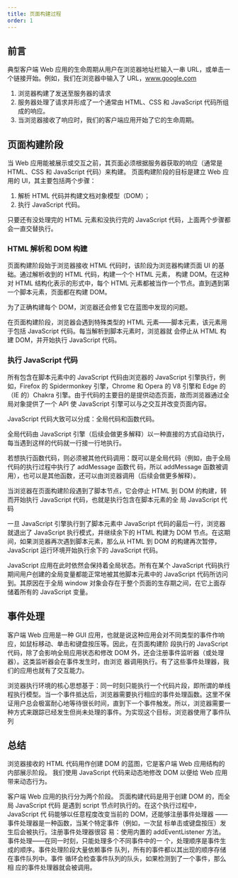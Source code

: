 ```yaml
---
title: 页面构建过程
order: 1
---
```


## 前言

典型客户端 Web 应用的生命周期从用户在浏览器地址栏输入一串 URL，或单击一个链接开始。例如，我们在浏览器中输入了 URL，www.google.com

1. 浏览器构建了发送至服务器的请求
2. 服务器处理了请求并形成了一个通常由 HTML、CSS 和 JavaScript 代码所组成的响应。
3. 当浏览器接收了响应时，我们的客户端应用开始了它的生命周期。

## 页面构建阶段

当 Web 应用能被展示或交互之前，其页面必须根据服务器获取的响应（通常是 HTML、CSS 和 JavaScript 代码）来构建。
页面构建阶段的目标是建立 Web 应用的 UI，其主要包括两个步骤：

1. 解析 HTML 代码并构建文档对象模型（DOM）；
2. 执行 JavaScript 代码。

只要还有没处理完的 HTML 元素和没执行完的 JavaScript 代码，上面两个步骤都会一直交替执行。

### HTML 解析和 DOM 构建

页面构建阶段始于浏览器接收 HTML 代码时，该阶段为浏览器构建页面 UI 的基础。通过解析收到的 HTML 代码，构建一个个 HTML 元素，
构建 DOM。在这种对 HTML 结构化表示的形式中，每个 HTML 元素都被当作一个节点。直到遇到第一个脚本元素，页面都在构建 DOM。

为了正确构建每个 DOM，浏览器还会修复它在蓝图中发现的问题。

在页面构建阶段，浏览器会遇到特殊类型的 HTML 元素——脚本元素，该元素用于包括 JavaScript 代码。每当解析到脚本元素时，浏览器就
会停止从 HTML 构建 DOM，并开始执行 JavaScript 代码。

### 执行 JavaScript 代码

所有包含在脚本元素中的 JavaScript 代码由浏览器的 JavaScript 引擎执行，例如，Firefox 的 Spidermonkey 引擎，Chrome 和 Opera 的 V8 引擎和 Edge 的（IE 的）Chakra 引擎。由于代码的主要目的是提供动态页面，故而浏览器通过全局对象提供了一个 API 使 JavaScript 引擎可以与之交互并改变页面内容。

JavaScript 代码大致可以分成：全局代码和函数代码。

全局代码由 JavaScript 引擎（后续会做更多解释）以一种直接的方式自动执行，每当遇到这样的代码就一行接一行地执行。

若想执行函数代码，则必须被其他代码调用：既可以是全局代码（例如，由于全局代码的执行过程中执行了 addMessage 函数代
码，所以 addMessage 函数被调用），也可以是其他函数，还可以由浏览器调用（后续会做更多解释）。

当浏览器在页面构建阶段遇到了脚本节点，它会停止 HTML 到 DOM 的构建，转而开始执行 JavaScript 代码，也就是执行包含在脚本元素的全
局 JavaScript 代码

一旦 JavaScript 引擎执行到了脚本元素中 JavaScript 代码的最后一行，浏览器就退出了 JavaScript 执行模式，并继续余下的 HTML 构建为 DOM 节点。在这期间，如果浏览器再次遇到脚本元素，那么从 HTML 到 DOM 的构建再次暂停，JavaScript 运行环境开始执行余下的 JavaScript 代码。

<Alert>
JavaScript 应用在此时依然会保持着全局状态。所有在某个 JavaScript 代码执行期间用户创建的全局变量都能正常地被其他脚本元素中的 JavaScript 代码所访问到。其原因在于全局 window 对象会存在于整个页面的生存期之间，在它上面存储着所有的 JavaScript 变量。
</Alert>

## 事件处理

客户端 Web 应用是一种 GUI 应用，也就是说这种应用会对不同类型的事件作响应，如鼠标移动、单击和键盘按压等。因此，在页面构建阶
段执行的 JavaScript 代码，除了会影响全局应用状态和修改 DOM 外，还会注册事件监听器（或处理器）。这类监听器会在事件发生时，由浏览
器调用执行。有了这些事件处理器，我们的应用也就有了交互能力。

浏览器执行环境的核心思想基于：同一时刻只能执行一个代码片段，即所谓的单线程执行模型。当一个事件抵达后，浏览器需要执行相应的事件处理函数。这里不保证用户总会极富耐心地等待很长时间，直到下一个事件触发。所以，浏览器需要一种方式来跟踪已经发生但尚未处理的事件。为实现这个目标，浏览器使用了事件队列

## 总结

浏览器接收的 HTML 代码用作创建 DOM 的蓝图，它是客户端 Web 应用结构的内部展示阶段。
我们使用 JavaScript 代码来动态地修改 DOM 以便给 Web 应用带来动态行为。

客户端 Web 应用的执行分为两个阶段。
页面构建代码是用于创建 DOM 的，而全局 JavaScript 代码
是遇到 script 节点时执行的。在这个执行过程中，JavaScript 代
码能够以任意程度改变当前的 DOM，还能够注册事件处理器
——
事件处理器是一种函数，当某个特定事件（例如，一次鼠
标单击或键盘按压）发生后会被执行。注册事件处理器很容
易：使用内置的 addEventListener 方法。
事件处理——在同一时刻，只能处理多个不同事件中的一
个，处理顺序是事件生成的顺序。事件处理阶段大量依赖事件
队列，所有的事件都以其出现的顺序存储在事件队列中。事件
循环会检查事件队列的队头，如果检测到了一个事件，那么相
应的事件处理器就会被调用。

```

```
